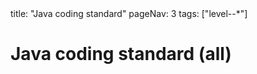 <frontmatter>
title: "Java coding standard"
pageNav: 3
tags: ["level--*"]
</frontmatter>

# Java coding standard (all)

<include src="rules.mbdf" />
